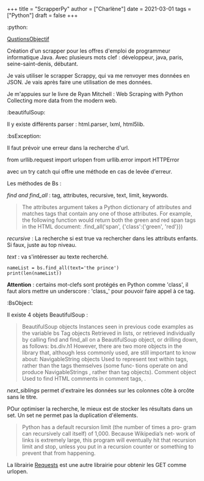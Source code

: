 +++
title = "ScrapperPy"
author = ["Charlène"]
date = 2021-03-01
tags = ["Python"]
draft = false
+++

:python:

[QustionsObjectif](20210309134055-qustionsobjectif.org)

Création d'un scrapper pour les offres d'emploi de programmeur informatique Java.
Avec plusieurs mots clef : développeur, java, paris, seine-saint-denis, débutant.

Je vais utiliser le scrapper Scrappy, qui va me renvoyer mes données en JSON.
Je vais après faire une utilisation de mes données.

Je m'appuies sur le livre de Ryan Mitchell : Web Scraping with Python Collecting more data
from the modern web.

:beautifulSoup:

Il y existe différents parser : html.parser, lxml, html5lib.

:bsException:

Il faut prévoir une erreur dans la recherche d'url.

from urllib.request import urlopen
from urllib.error import HTTPError

avec un try catch qui offre une méthode en cas de levée d'erreur.

Les méthodes de Bs :

_find and find\_all_ : tag, attributes, recursive, text, limit, keywords.

> The attributes argument takes a Python dictionary of attributes and matches tags
> that contain any one of those attributes. For example, the following function would
> return both the green and red span tags in the HTML document:
> .find\_all('span', {'class':{'green', 'red'}})

_recursive_ : La recherche si est true va rechercher dans les
attributs enfants. Si faux, juste au top niveau.

_text_ : va s'intéresser au texte recherché.

```text
nameList = bs.find_all(text='the prince')
print(len(nameList))
```

**Attention** : certains mot-clefs sont protégés en Python comme
 'class', il faut alors mettre un underscore : 'class\_' pour pouvoir
 faire appel à ce tag.

:BsObject:

Il existe 4 objets BeautifulSoup :

> BeautifulSoup objects
> Instances seen in previous code examples as the variable bs
> Tag objects
> Retrieved in lists, or retrieved individually by calling find and find\_all on a
> BeautifulSoup object, or drilling down, as follows:
> bs.div.h1
> However, there are two more objects in the library that, although less commonly
> used, are still important to know about:
> NavigableString objects
> Used to represent text within tags, rather than the tags themselves (some func‐
> tions operate on and produce NavigableStrings , rather than tag objects).
> Comment object
> Used to find HTML comments in comment tags, <!--like this one--> .

_next\_siblings_ permet d'extraire les données sur les colonnes côte à
orcôte sans le titre.

POur optimiser la recherche, le mieux est de stocker les résultats dans un set. Un set
ne permet pas la duplication d'élements.

> Python has a default recursion limit (the number of times a pro‐
> gram can recursively call itself) of 1,000. Because Wikipedia’s net‐
> work of links is extremely large, this program will eventually hit
> that recursion limit and stop, unless you put in a recursion counter
> or something to prevent that from happening.

La librairie [Requests](https://requests.readthedocs.io/en/master/) est une autre librairie pour obtenir les GET comme urlopen.
